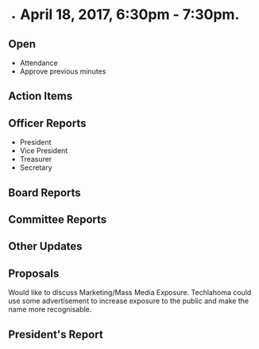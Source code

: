 * # April 18, 2017, 6:30pm - 7:30pm.

## Open
* Attendance
* Approve previous minutes

## Action Items

## Officer Reports
* President
* Vice President
* Treasurer
* Secretary

## Board Reports

## Committee Reports

## Other Updates

## Proposals
Would like to discuss Marketing/Mass Media Exposure. Techlahoma could use some advertisement to increase exposure to the public and make the name more recognisable.
## President's Report 
